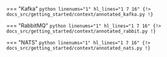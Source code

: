=== "Kafka"
    ```python linenums="1" hl_lines="1 7 16"
    {!> docs_src/getting_started/context/annotated_kafka.py !}
    ```

=== "RabbitMQ"
    ```python linenums="1" hl_lines="1 7 16"
    {!> docs_src/getting_started/context/annotated_rabbit.py !}
    ```

=== "NATS"
    ```python linenums="1" hl_lines="1 7 16"
    {!> docs_src/getting_started/context/annotated_nats.py !}
    ```
